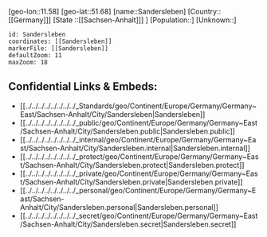 ﻿---
location: [51.68,11.58]
mapzoom: [7,12] 
mapmarker: city 
type: City
tags:
- geo/City


SpocWebEntityId: 33928
isDeleted: false
confidential: public

---
[geo-lon::11.58]
[geo-lat::51.68]
[name::Sandersleben]
[Country::[[Germany]]]
[State ::[[Sachsen-Anhalt]]] ]
[Population::]
[Unknown::]


```leaflet
id: Sandersleben
coordinates: [[Sandersleben]]
markerFile: [[Sandersleben]]
defaultZoom: 11 
maxZoom: 18
```


## Confidential Links & Embeds: 
- [[../../../../../../../../_Standards/geo/Continent/Europe/Germany/Germany~East/Sachsen-Anhalt/City/Sandersleben|Sandersleben]] 
- [[../../../../../../../../_public/geo/Continent/Europe/Germany/Germany~East/Sachsen-Anhalt/City/Sandersleben.public|Sandersleben.public]] 
- [[../../../../../../../../_internal/geo/Continent/Europe/Germany/Germany~East/Sachsen-Anhalt/City/Sandersleben.internal|Sandersleben.internal]] 
- [[../../../../../../../../_protect/geo/Continent/Europe/Germany/Germany~East/Sachsen-Anhalt/City/Sandersleben.protect|Sandersleben.protect]] 
- [[../../../../../../../../_private/geo/Continent/Europe/Germany/Germany~East/Sachsen-Anhalt/City/Sandersleben.private|Sandersleben.private]] 
- [[../../../../../../../../_personal/geo/Continent/Europe/Germany/Germany~East/Sachsen-Anhalt/City/Sandersleben.personal|Sandersleben.personal]] 
- [[../../../../../../../../_secret/geo/Continent/Europe/Germany/Germany~East/Sachsen-Anhalt/City/Sandersleben.secret|Sandersleben.secret]] 
